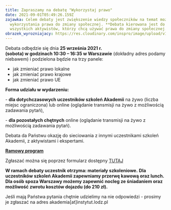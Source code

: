 ```yaml
---
title: Zapraszamy na debatę "Wykorzystaj prawo"
date: 2021-09-01T05:49:26.159Z
zajawka: Celem debaty jest zwiększenie wiedzy społeczników na temat możliwości
  wykorzystania prawa do zmiany społecznej. **Debata kierowana jest do
  wszystkich aktywistów, którzy chcą używać prawa do zmiany społecznej.**
obrazek_wyrozniajacy: https://res.cloudinary.com/inspro/image/upload/v1630473994/aiso/Zdj%C4%99cia%20szkolenia/debata.png
---
```

Debata odbędzie się dnia **25 września 2021 r. (sobota) w godzinach 10:30 – 16:35 w Warszawie** (dokładny adres podamy niebawem) i podzielona będzie na trzy panele: 

* jak zmieniać prawo lokalne
* jak zmieniać prawo krajowe
* jak zmieniać prawo UE

**Forma udziału w wydarzeniu:** 

\- **dla dotychczasowych uczestników szkoleń Akademii** na żywo (liczba miejsc ograniczona) lub online (oglądanie transmisji na żywo z możliwością zadawania pytań),

\- **dla pozostałych chętnych** online (oglądanie transmisji na żywo z możliwością zadawania pytań).

Debata da Państwu okazję do sieciowania z innymi uczestnikami szkoleń Akademii, z aktywistami i ekspertami.

**[Ramowy program](https://res.cloudinary.com/inspro/image/upload/v1630477111/aiso/Zdj%C4%99cia%20szkolenia/Akademia_debata_program_2021_09_01.pdf)** 

Zgłaszać można się poprzez formularz dostępny [TUTAJ](https://forms.gle/6JHXZrPjFsmXp2JK9)

**W ramach debaty uczestnik otrzyma: materiały szkoleniowe.** **Dla uczestników szkoleń Akademii zapewniamy przerwę kawową oraz lunch. Dla osób spoza Warszawy możemy zapewnić nocleg ze śniadaniem oraz możliwość zwrotu kosztów dojazdu (do 210 zł).**

Jeśli mają Państwa pytania chętnie udzielimy na nie odpowiedzi - prosimy je zgłaszać na adres akademia\[at]instytut.lodz.pl